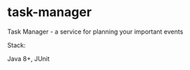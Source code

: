 # task-manager

Task Manager - a service for planning your important events

Stack:

Java 8+, JUnit
